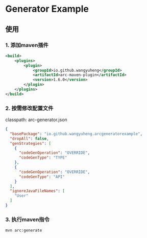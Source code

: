 # Generator Example

## 使用

### 1. 添加maven插件

```xml
<build>
    <plugins>
        <plugin>
            <groupId>io.github.wangyuheng</groupId>
            <artifactId>arc-maven-plugin</artifactId>
            <version>1.6.0</version>
        </plugin>
    </plugins>
</build>
```

### 2. 按需修改配置文件

classpath: arc-generator.json

```json
{
  "basePackage": "io.github.wangyuheng.arcgeneratorexample",
  "dropAll": false,
  "genStrategies": [
    {
      "codeGenOperation": "OVERRIDE",
      "codeGenType": "TYPE"
    },
    {
      "codeGenOperation": "OVERRIDE",
      "codeGenType": "API"
    }
  ],
  "ignoreJavaFileNames": [
    "User"
  ]
}
```

### 3. 执行maven指令

```shell script
mvn arc:generate
```